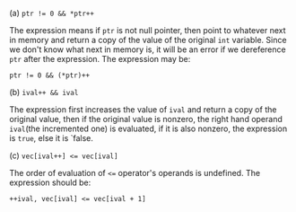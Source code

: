 (a) `ptr != 0 && *ptr++`

The expression means if `ptr` is not null pointer, then point to whatever next in memory and return a copy of the value of the original `int` variable. Since we don't know what next in memory is, it will be an error if we dereference `ptr` after the expression. The expression may be:

    ptr != 0 && (*ptr)++

(b) `ival++ && ival`

The expression first increases the value of `ival` and return a copy of the original value, then if the original value is nonzero, the right hand operand `ival`(the incremented one) is evaluated, if it is also nonzero, the expression is `true`, else it is `false.

(c) `vec[ival++] <= vec[ival]`

The order of evaluation of `<=` operator's operands is undefined. The expression should be:

    ++ival, vec[ival] <= vec[ival + 1]
